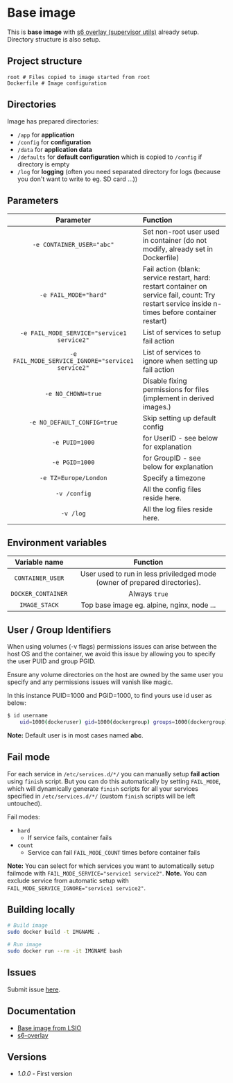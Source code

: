 # Base image

This is **base image** with [s6 overlay (supervisor utils)](https://github.com/just-containers/s6-overlay) already setup. Directory structure is also setup.

## Project structure

```
root # Files copied to image started from root
Dockerfile # Image configuration
```

## Directories

Image has prepared directories:

- `/app` for **application**
- `/config` for **configuration**
- `/data` for **application data**
- `/defaults` for **default configuration** which is copied to `/config` if directory is empty
- `/log` for **logging** (often you need separated directory for logs (because you don't want to write to eg. SD card ...))

## Parameters

|**Parameter**|**Function**|
|:-----------:|:-----------|
|`-e CONTAINER_USER="abc"`|Set non-root user used in container (do not modify, already set in Dockerfile)|
|`-e FAIL_MODE="hard"`|Fail action (blank: service restart, hard: restart container on service fail, count: Try restart service inside n-times before container restart)|
|`-e FAIL_MODE_SERVICE="service1 service2"`|List of services to setup fail action|
|`-e FAIL_MODE_SERVICE_IGNORE="service1 service2"`|List of services to ignore when setting up fail action|
|`-e NO_CHOWN=true`|Disable fixing permissions for files (implement in derived images.)|
|`-e NO_DEFAULT_CONFIG=true`|Skip setting up default config|
|`-e PUID=1000`|for UserID - see below for explanation|
|`-e PGID=1000`|for GroupID - see below for explanation|
|`-e TZ=Europe/London`|Specify a timezone|
|`-v /config`|All the config files reside here.|
|`-v /log`|All the log files reside here.|

## Environment variables

|**Variable name**|**Function**|
|:---------------:|:----------:|
|`CONTAINER_USER`|User used to run in less priviledged mode (owner of prepared directories).|
|`DOCKER_CONTAINER`|Always `true`|
|`IMAGE_STACK`|Top base image eg. alpine, nginx, node ...|

## User / Group Identifiers

When using volumes (-v flags) permissions issues can arise between the host OS and the container, we avoid this issue by allowing you to specify the user PUID and group PGID.  

Ensure any volume directories on the host are owned by the same user you specify and any permissions issues will vanish like magic.  

In this instance PUID=1000 and PGID=1000, to find yours use id user as below:  

``` bash
$ id username
    uid=1000(dockeruser) gid=1000(dockergroup) groups=1000(dockergroup)
```

**Note:** Default user is in most cases named **abc**.  

## Fail mode

For each service in `/etc/services.d/*/` you can manually setup **fail action** using `finish` script. But you can do this automatically by setting `FAIL_MODE`, which will dynamically generate `finish` scripts for all your services specified in `/etc/services.d/*/` (custom `finish` scripts will be left untouched).

Fail modes:

- `hard`
  - If service fails, container fails
- `count`
  - Service can fail `FAIL_MODE_COUNT` times before container fails

**Note:** You can select for which services you want to automatically setup failmode with `FAIL_MODE_SERVICE="service1 service2"`.
**Note.** You can exclude service from automatic setup with `FAIL_MODE_SERVICE_IGNORE="service1 service2"`.

## Building locally

``` bash
# Build image
sudo docker build -t IMGNAME .

# Run image
sudo docker run --rm -it IMGNAME bash
```

## Issues

Submit issue [here](https://github.com/SloCompTech/docker-baseimage/issues).  

## Documentation

- [Base image from LSIO](https://github.com/linuxserver/docker-baseimage-alpine/blob/master/Dockerfile.aarch64)
- [s6-overlay](https://github.com/just-containers/s6-overlay)

## Versions

- *1.0.0* - First version
